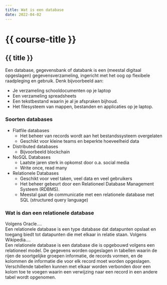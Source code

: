 ```yaml
---
title: Wat is een database
date: 2022-04-02
---
```


# {{ course-title }}

## {{ title }}
Een database, gegevensbank of databank is een (meestal digitaal opgeslagen) gegevensverzameling, ingericht met het oog op flexibele raadpleging en gebruik. 
Denk bijvoorbeeld aan:
* Je verzameling schooldocumenten op je laptop
* Een verzameling spreadsheets
* Een tekstbestand waarin je al je afspraken bijhoud.
* Het filesysteem van mappen, bestanden en applicaties op je laptop.

### Soorten databases
* Flatfile databases
  * Het beheer van records wordt aan het bestandssysteem overgelaten
  * Geschikt voor kleine teams en beperkte hoeveelheid data
* Distributed databases
  * Bijvoorbeeld blockchain
* NoSQL Databases
  * Laatste jaren sterk in opkomst door o.a. social media
  * Write once, read many
* Relationele Databases
  * Geschikt voor veel taken, veel data en veel gebruikers
  * Het beheer gebeurt door een Relationeel Database Management Systeem (RDBMS).
  * Meestal gaat de communicatie met een relationele database met SQL (structured query language)
  
### Wat is dan een relationele database
Volgens Oracle....  
Een relationele database is een type database dat datapunten opslaat en toegang biedt tot datapunten die met elkaar in relatie staan. 
Volgens Wikipedia....  
Een relationele database is een database die is opgebouwd volgens een relationeel model.
De gegevens worden opgeslagen in tabellen waarin de rijen de soortgelijke groepen informatie, de records vormen, en de kolommen de informatie die voor elk record moet worden opgeslagen. Verschillende tabellen kunnen met elkaar worden verbonden door een kolom toe te voegen waarin een verwijzing naar een record in een andere tabel wordt opgenomen.